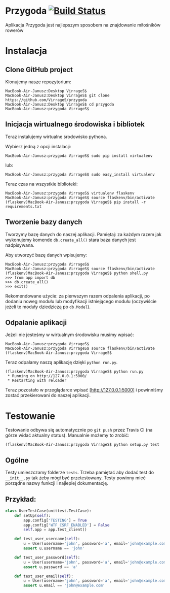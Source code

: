 # Przygoda [![Build Status](https://travis-ci.org/VirrageS/Przygoda.svg?branch=master)](https://travis-ci.org/VirrageS/przygoda)
Aplikacja Przygoda jest najlepszym sposobem na znajdowanie miłośników rowerów

# Instalacja

## Clone GitHub project
Klonujemy nasze repozytorium:

	MacBook-Air-Janusz:Desktop VirrageS$
	MacBook-Air-Janusz:Desktop VirrageS$ git clone https://github.com/VirrageS/przygoda
	MacBook-Air-Janusz:Desktop VirrageS$ cd przygoda
	MacBook-Air-Janusz:przygoda VirrageS$

## Inicjacja wirtualnego środowiska i bibliotek
Teraz instalujemy wirtualne środowisko pythona.

Wybierz jedną z opcji instalacji:

	MacBook-Air-Janusz:przygoda VirrageS$ sudo pip install virtualenv

lub:

	MacBook-Air-Janusz:przygoda VirrageS$ sudo easy_install virtualenv

Teraz czas na wszystkie biblioteki:

	MacBook-Air-Janusz:przygoda VirrageS$ virtualenv flaskenv
	MacBook-Air-Janusz:przygoda VirrageS$ source flaskenv/bin/activate
	(flaskenv)MacBook-Air-Janusz:przygoda VirrageS$ pip install -r requirements.txt

## Tworzenie bazy danych
Tworzymy bazę danych do naszej aplikacji. Pamiętaj: za każdym razem jak wykonujemy
komende `db.create_all()` stara baza danych jest nadpisywana.

Aby utworzyć bazę danych wpisujemy:

	MacBook-Air-Janusz:przygoda VirrageS$
	MacBook-Air-Janusz:przygoda VirrageS$ source flaskenv/bin/activate
	(flaskenv)MacBook-Air-Janusz:przygoda VirrageS$ python shell.py
	>>> from app import db
	>>> db.create_all()
	>>> exit()

Rekomendowane użycie: za pierwszym razem odpalenia aplikacji,
po dodaniu noweg modułu lub modyfikacji istniejącego modułu (oczywiście
jeżeli te moduły dziedziczą po `db.Model`).

## Odpalanie aplikacji
Jeżeli nie jesteśmy w wirtualnym środowisku musimy wpisać:

	MacBook-Air-Janusz:przygoda VirrageS$
	MacBook-Air-Janusz:przygoda VirrageS$ source flaskenv/bin/activate
	(flaskenv)MacBook-Air-Janusz:przygoda VirrageS$

Teraz odpalamy naszą aplikację dzięki `python run.py`.

	(flaskenv)MacBook-Air-Janusz:przygoda VirrageS$ python run.py
	 * Running on http://127.0.0.1:5000/
	 * Restarting with reloader

Teraz pozostało w przeglądarce wpisać [http://127.0.0.1:5000]
i powinniśmy zostać przekierowani do naszej aplikacji.


# Testowanie

Testowanie odbywa się automatycznie po `git push` przez Travis CI (na górze widać
aktualny status). Manualnie możemy to zrobić:

	(flaskenv)MacBook-Air-Janusz:przygoda VirrageS$ python setup.py test


## Ogólne

Testy umieszczamy folderze `tests`. Trzeba pamiętać aby dodać test do `__init__.py`
tak żeby mógł być przetestowany. Testy powinny mieć porządne nazwy funkcji i najlepiej
dokumentację.

## Przykład:

```python
class UserTestCase(unittest.TestCase):
	def setUp(self):
		app.config['TESTING'] = True
		app.config['WTF_CSRF_ENABLED'] = False
		self.app = app.test_client()

	def test_user_username(self):
		u = User(username='john', password='a', email='john@example.com')
		assert u.username == 'john'

	def test_user_password(self):
		u = User(username='john', password='a', email='john@example.com')
		assert u.password == 'a'

	def test_user_email(self):
		u = User(username='john', password='a', email='john@example.com')
		assert u.email == 'john@example.com'
```
